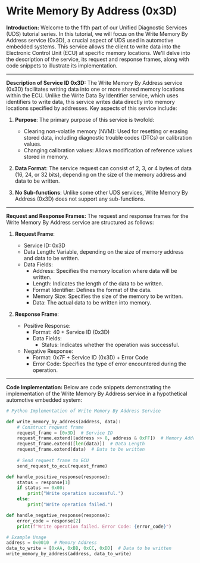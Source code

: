 # Write Memory By Address (0x3D)

**Introduction:**
Welcome to the fifth part of our Unified Diagnostic Services (UDS) tutorial series. In this tutorial, we will focus on the Write Memory By Address service (0x3D), a crucial aspect of UDS used in automotive embedded systems. This service allows the client to write data into the Electronic Control Unit (ECU) at specific memory locations. We'll delve into the description of the service, its request and response frames, along with code snippets to illustrate its implementation.

---

**Description of Service ID 0x3D:**
The Write Memory By Address service (0x3D) facilitates writing data into one or more shared memory locations within the ECU. Unlike the Write Data By Identifier service, which uses identifiers to write data, this service writes data directly into memory locations specified by addresses. Key aspects of this service include:

1. **Purpose**: The primary purpose of this service is twofold:
   - Clearing non-volatile memory (NVM): Used for resetting or erasing stored data, including diagnostic trouble codes (DTCs) or calibration values.
   - Changing calibration values: Allows modification of reference values stored in memory.

2. **Data Format**: The service request can consist of 2, 3, or 4 bytes of data (16, 24, or 32 bits), depending on the size of the memory address and data to be written.

3. **No Sub-functions**: Unlike some other UDS services, Write Memory By Address (0x3D) does not support any sub-functions.

---

**Request and Response Frames:**
The request and response frames for the Write Memory By Address service are structured as follows:

1. **Request Frame**:
   - Service ID: 0x3D
   - Data Length: Variable, depending on the size of memory address and data to be written.
   - Data Fields:
     - Address: Specifies the memory location where data will be written.
     - Length: Indicates the length of the data to be written.
     - Format Identifier: Defines the format of the data.
     - Memory Size: Specifies the size of the memory to be written.
     - Data: The actual data to be written into memory.

2. **Response Frame**:
   - Positive Response:
     - Format: 40 + Service ID (0x3D)
     - Data Fields:
       - Status: Indicates whether the operation was successful.
   - Negative Response:
     - Format: 0x7F + Service ID (0x3D) + Error Code
     - Error Code: Specifies the type of error encountered during the operation.

---

**Code Implementation:**
Below are code snippets demonstrating the implementation of the Write Memory By Address service in a hypothetical automotive embedded system:

```python
# Python Implementation of Write Memory By Address Service

def write_memory_by_address(address, data):
    # Construct request frame
    request_frame = [0x3D]  # Service ID
    request_frame.extend([address >> 8, address & 0xFF])  # Memory Address (2 bytes)
    request_frame.extend([len(data)])  # Data Length
    request_frame.extend(data)  # Data to be written
    
    # Send request frame to ECU
    send_request_to_ecu(request_frame)

def handle_positive_response(response):
    status = response[1]
    if status == 0x00:
        print("Write operation successful.")
    else:
        print("Write operation failed.")

def handle_negative_response(response):
    error_code = response[2]
    print(f"Write operation failed. Error Code: {error_code}")

# Example Usage
address = 0x0010  # Memory Address
data_to_write = [0xAA, 0xBB, 0xCC, 0xDD]  # Data to be written
write_memory_by_address(address, data_to_write)
```
